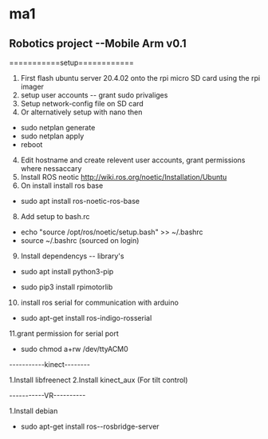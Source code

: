 # ma1
## Robotics project --Mobile Arm v0.1

===========setup============

1. First flash ubuntu server 20.4.02 onto the rpi micro SD card using the rpi imager
2. setup user accounts -- grant sudo privaliges
3. Setup network-config file on SD card
4. Or alternatively setup with nano then

- sudo netplan generate
- sudo netplan apply
- reboot
  
4. Edit hostname and create relevent user accounts, grant permissions where nessaccary
5. Install ROS neotic http://wiki.ros.org/noetic/Installation/Ubuntu
6. On install install ros base

- sudo apt install ros-noetic-ros-base

8. Add setup to bash.rc

- echo "source /opt/ros/noetic/setup.bash" >> ~/.bashrc
- source ~/.bashrc (sourced on login)

9. Install dependencys -- library's

- sudo apt install python3-pip

- sudo pip3 install rpimotorlib

10. install ros serial for communication with arduino 

- sudo apt-get install ros-indigo-rosserial

11.grant permission for serial port

- sudo chmod a+rw /dev/ttyACM0

-----------kinect--------

1.Install libfreenect
2.Install kinect_aux (For tilt control)

-----------VR----------

1.Install debian

- sudo apt-get install ros-<rosdistro>-rosbridge-server

